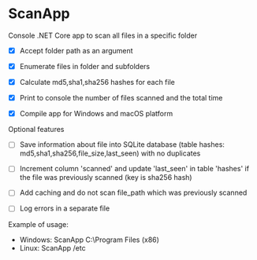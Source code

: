 # ScanApp

Console .NET Core app to scan all files in a specific folder
- [x] Accept folder path as an argument
- [x] Enumerate files in folder and subfolders
- [x] Calculate md5,sha1,sha256 hashes for each file
- [x] Print to console the number of files scanned and the total time
- [x] Compile app for Windows and macOS platform



Optional features
- [ ] Save information about file into SQLite database (table hashes: md5,sha1,sha256,file_size,last_seen) with no duplicates
- [ ] Increment column 'scanned' and update 'last_seen' in table 'hashes' if the file was previously scanned (key is sha256 hash)
- [ ] Add caching and do not scan file_path which was previously scanned
- [ ] Log errors in a separate file



Example of usage:
- Windows: ScanApp C:\Program Files (x86)
- Linux: ScanApp /etc
